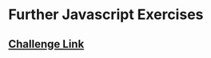 # Further Javascript Exercises

## [Challenge Link](https://github.com/makersacademy/course/blob/master/further_javascript/01_setting_up_with_angular.md)
